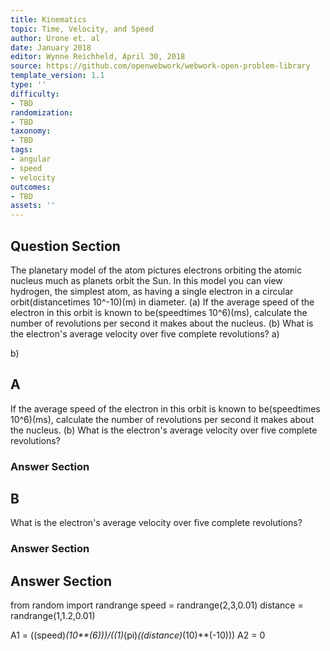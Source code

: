 ```yaml
---
title: Kinematics
topic: Time, Velocity, and Speed
author: Urone et. al
date: January 2018
editor: Wynne Reichheld, April 30, 2018
source: https://github.com/openwebwork/webwork-open-problem-library
template_version: 1.1
type: ''
difficulty:
- TBD
randomization:
- TBD
taxonomy:
- TBD
tags:
- angular
- speed
- velocity
outcomes:
- TBD
assets: ''
---
```


## Question Section 

The planetary model of the atom pictures electrons orbiting the atomic nucleus much as planets orbit the Sun. In this model you can view hydrogen, the simplest atom, as having a single electron in a circular orbit(distancetimes 10^-10)(m) in diameter. (a) If the average speed of the electron in this orbit is known to be(speedtimes 10^6)(ms), calculate the number of revolutions per second it makes about the nucleus. (b) What is the electron's average velocity over five complete revolutions?
a)
 
b)

## A
If the average speed of the electron in this orbit is known to be(speedtimes 10^6)(ms), calculate the number of revolutions per second it makes about the nucleus. (b) What is the electron's average velocity over five complete revolutions?
### Answer Section
## B
What is the electron's average velocity over five complete revolutions?
### Answer Section


## Answer Section

from random import randrange
speed = randrange(2,3,0.01)
distance = randrange(1,1.2,0.01)

A1 = ((speed)*(10**(6)))/((1)*(pi)*((distance)*(10)**(-10)))
A2 = 0